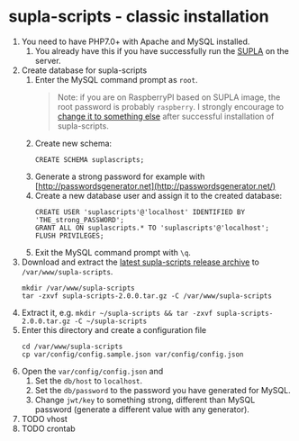 # supla-scripts - classic installation

1. You need to have PHP7.0+ with Apache and MySQL installed.
    1. You already have this if you have successfully run the [SUPLA](https://github.com/SUPLA/supla-cloud) on the server.
1. Create database for supla-scripts
    1. Enter the MySQL command prompt as `root`. 
       > Note: if you are on RaspberryPI based on SUPLA image, the root password
         is probably `raspberry`. I strongly encourage to 
         [change it to something else](https://www.cyberciti.biz/faq/mysql-change-root-password/)
         after successful installation of supla-scripts.    
     1. Create new schema:
        ```
        CREATE SCHEMA suplascripts;
        ```
    1. Generate a strong password for example with [http://passwordsgenerator.net](http://passwordsgenerator.net/)
    1. Create a new database user and assign it to the created database:
       ```
       CREATE USER 'suplascripts'@'localhost' IDENTIFIED BY 'THE_strong_PASSWORD';
       GRANT ALL ON suplascripts.* TO 'suplascripts'@'localhost';
       FLUSH PRIVILEGES;
       ```
    1. Exit the MySQL command prompt with `\q`.
1. Download and extract the [latest supla-scripts release archive](https://github.com/fracz/supla-scripts/releases/latest)
   to `/var/www/supla-scripts`.
   ```
   mkdir /var/www/supla-scripts
   tar -zxvf supla-scripts-2.0.0.tar.gz -C /var/www/supla-scripts
   ```
1. Extract it, e.g. `mkdir ~/supla-scripts && tar -zxvf supla-scripts-2.0.0.tar.gz -C ~/supla-scripts` 
1. Enter this directory and create a configuration file
   ```
   cd /var/www/supla-scripts
   cp var/config/config.sample.json var/config/config.json
   ```
1. Open the `var/config/config.json` and
   1. Set the `db/host` to `localhost`.
   1. Set the `db/password` to the password you have generated for MySQL.
   1. Change `jwt/key` to something strong, different than MySQL password 
      (generate a different value with any generator).
1. TODO vhost
1. TODO crontab
